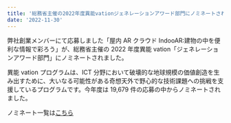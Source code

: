 ```yaml
---
title: '総務省主催の2022年度異能vationジェネレーションアワード部門にノミネートされました'
date: '2022-11-30'
---
```


弊社創業メンバーにて応募しました「屋内 AR クラウド IndooAR:建物の中を便利な情報で彩ろう」が、総務省主催の 2022 年度異能 vation「ジェネレーションアワード部門」にノミネートされました。

異能 vation プログラムは、ICT 分野において破壊的な地球規模の価値創造を生み出すために、大いなる可能性がある奇想天外で野心的な技術課題への挑戦を支援しているプログラムです。今年度は 19,679 件の応募の中からノミネートされました。

ノミネート一覧は[こちら](https://www.inno.go.jp/result/2022/generation/nominate/)

